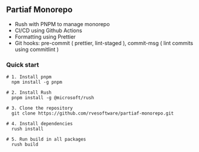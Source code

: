 ## Partiaf Monorepo

- Rush with PNPM to manage monorepo
- CI/CD using Github Actions
- Formatting using Prettier
- Git hooks: pre-commit ( prettier, lint-staged ), commit-msg ( lint commits using commitlint )

### Quick start

```
# 1. Install pnpm
  npm install -g pnpm

# 2. Install Rush
  pnpm install -g @microsoft/rush

# 3. Clone the repository
  git clone https://github.com/rvesoftware/partiaf-monorepo.git

# 4. Install dependencies
  rush install

# 5. Run build in all packages
  rush build
```
